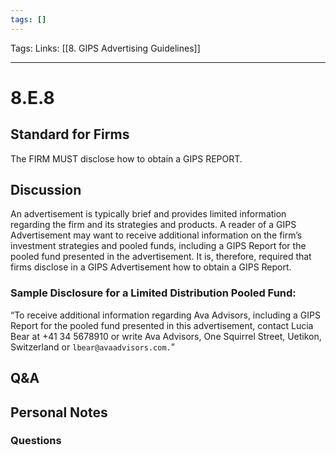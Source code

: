 ```yaml
---
tags: []
---
```

Tags:
Links: [[8. GIPS Advertising Guidelines]]
___
# 8.E.8
## Standard for Firms
The FIRM MUST disclose how to obtain a GIPS REPORT.
## Discussion
An advertisement is typically brief and provides limited information regarding the firm and its strategies and products. A reader of a GIPS Advertisement may want to receive additional information on the firm’s investment strategies and pooled funds, including a GIPS Report for the pooled fund presented in the advertisement. It is, therefore, required that firms disclose in a GIPS Advertisement how to obtain a GIPS Report.
### Sample Disclosure for a Limited Distribution Pooled Fund:
“To receive additional information regarding Ava Advisors, including a GIPS Report for the pooled fund presented in this advertisement, contact Lucia Bear at +41 34 5678910 or write Ava Advisors, One Squirrel Street, Uetikon, Switzerland or `lbear@avaadvisors.com.`”
## Q&A

## Personal Notes

### Questions